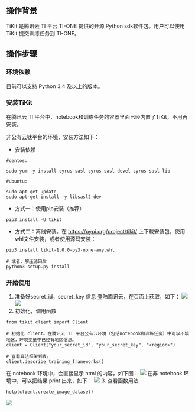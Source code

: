 
## 操作背景
TiKit 是腾讯云 TI 平台 TI-ONE 提供的开源 Python sdk软件包。用户可以使用 TiKit 提交训练任务到 TI-ONE。

## 操作步骤
### 环境依赖
目前可以支持 Python 3.4 及以上的版本。

### 安装TiKit
在腾讯云 TI 平台中，notebook和训练任务的容器里面已经内置了TiKit，不用再安装。

非公有云钛平台的环境，安装方法如下：

- 安装依赖：
```
#centos:

sudo yum -y install cyrus-sasl cyrus-sasl-devel cyrus-sasl-lib

#ubuntu:

sudo apt-get update
sudo apt-get install -y libsasl2-dev
```
- 方式一：使用pip安装（推荐）
```
pip3 install -U tikit
```
- 方式二：离线安装。在 https://pypi.org/project/tikit/ 上下载安装包，使用whl文件安装，或者使用源码安装：
```
pip3 install tikit-1.0.0-py3-none-any.whl

# 或者，解压源码后
python3 setup.py install
```

### 开始使用

1. 准备好secret_id，secret_key 信息
  登陆腾讯云，在页面上获取，如下：
![](https://qcloudimg.tencent-cloud.cn/raw/bc5f93b3272c44b18361ead95afc9cbc.png)
![](https://qcloudimg.tencent-cloud.cn/raw/c20c9a7f320252989e270e9fbc9ef22b.png)
2. 初始化，调用函数
```
from tikit.client import Client

# 初始化 client。在腾讯云 TI 平台公有云环境（包括notebook和训练任务）中可以不填地区，环境变量中已经有地区信息。
client = Client("your_secret_id", "your_secret_key", "<region>")

# 查看算法框架列表。
client.describe_training_frameworks()
```
在 notebook 环境中，会直接显示 html 的内容，如下图：
![](https://qcloudimg.tencent-cloud.cn/raw/25abffcff87f62aeee534f4c789ff282.png)
在非 notebook 环境中，可以把结果 print 出来，如下：
![](https://qcloudimg.tencent-cloud.cn/raw/5a482d23c39a929a5ae1a7c1af60d99a.png)
3. 查看函数用法
```
help(client.create_image_dataset)
```
![](https://qcloudimg.tencent-cloud.cn/raw/85e458c288d595c6cd086ef817f3ccff.png)
